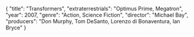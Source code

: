 { "title": "Transformers", "extraterrestrials": "Optimus Prime, Megatron", "year": 2007, "genre": "Action, Science Fiction", "director": "Michael Bay", "producers": "Don Murphy, Tom DeSanto, Lorenzo di Bonaventura, Ian Bryce" }






